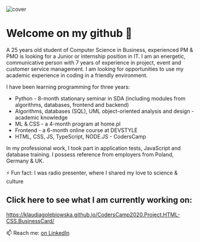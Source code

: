 ![cover](https://klaudiagolebiowska.github.io/CodersCamp2020.Project.HTML-CSS.BusinessCard/img/looking.png)

# Welcome on my github  👋


A 25 years old student of Computer Science in Business, experienced PM & PMO is looking for a Junior or internship position in IT. I am an energetic, communicative person with 7 years of experience in project, event and customer service management. I am looking for opportunities to use my academic experience in coding in a friendly environment.  

I have been learning programming for three years:
- Python - 8-month stationary seminar in SDA (including modules from algorithms, databases, frontend and backend)
- Algorithms, databases (SQL), UML object-oriented analysis and design - academic knowledge
- ML & CSS - a 4-month program at home.pl
- Frontend - a 6-month online course at DEVSTYLE
- HTML, CSS, JS, TypeScript, NODE.JS - CodersCamp

In my professional work, I took part in application tests, JavaScript and database training. I possess reference from employers from Poland, Germany & UK. 

⚡ Fun fact: I was radio presenter, where I shared my love to science & culture

## Click here to see what I am currently working on:
https://klaudiagolebiowska.github.io/CodersCamp2020.Project.HTML-CSS.BusinessCard/

📫 Reach me: [on LinkedIn](https://www.linkedin.com/in/kgolebiowska/)


